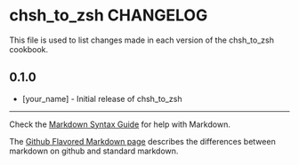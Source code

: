 chsh_to_zsh CHANGELOG
=====================

This file is used to list changes made in each version of the chsh_to_zsh cookbook.

0.1.0
-----
- [your_name] - Initial release of chsh_to_zsh

- - -
Check the [Markdown Syntax Guide](http://daringfireball.net/projects/markdown/syntax) for help with Markdown.

The [Github Flavored Markdown page](http://github.github.com/github-flavored-markdown/) describes the differences between markdown on github and standard markdown.

